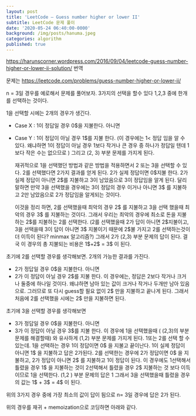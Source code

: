 ```yaml
---
layout: post
title: 'LeetCode – Guess number higher or lower II'
subtitle: LeetCode 문제 풀이
date: '2020-05-24 06:40:00-0000'
background: /img/posts/hanuma.jpeg
categories: algorithm
published: true
---
```




https://harunscorner.wordpress.com/2016/09/04/leetcode-guess-number-higher-or-lower-ii-solution/ 번역

문제는 https://leetcode.com/problems/guess-number-higher-or-lower-ii/

n = 3일 경우를 예로해서 문제를 풀어보자. 3가지의 선택을 할수 있다 1,2,3 중에 한개를 선택하는 것이다.

1을 선택할 시에는 2개의 경우가 생긴다.

- Case X : 1이 정답일 경우 0&#36;을 지불한다. 아니면

- Case Y : 1이 정답이 아닐 경우 1&#36;를 지불 한다. (이 경우에는 1< 정답 임을 알 수 있다. 왜냐하면 1이 정답이 아닐 
  경우 1보다 작거나 큰 경우 중 하나가 정답일 텐데 1보다 작은 수는 없으므로 ) 그리고 (2, 3) 부분 문제를 가지게 된다. 

  재귀적으로 1을 선택했던 방법과 같은 방법을 적용하면서 2 또는 3을 선택할 수 있다.
  2를 선택했다면 2가지 결과를 얻게 된다. 2가 실제 정답이면 0&#36;지불 한다. 2가 실제 정답이 아니면 2&#36;를 지불하고 3이 
  남았음으로 3이 정답임을 알게 된다. 달리 말하면 만약 3을 선택했을 경우에는 3이 정답의 경우 이거나 아니면 3&#36; 를 지불하고 2만 남았음으로 2가 정답임을 알게되는 것이다.

  이것을 정리 하면, 2를 선택했을때 최악의 경우 2&#36; 를 지불하고 3을 선택 했을때 최악의 경우 3&#36; 를 지불하는 것이다. 그래서 우리는 최악의 경우에 최소로 돈을 지불하는 2&#36;를 지불하는 2를 선택한다. (2를 선택했을때 2가 답이 아니면 2&#36;지불이고, 3을 선택을때 3이 답이 아니면 3&#36; 지불이기 때문에 2&#36;불 가지고 2를 선택하는것이 더 이득이 된다? minmax 알고리즘?)
  그래서 2가 (2,3) 부분 문제의 답이 된다. 결국 이 경우의 총 지불되는 비용은  1&#36;+2&#36; = 3&#36; 이 된다.



초기에 2를 선택할 경우를 생각해보면. 2개의 가능한 결과를 가진다.

- 2가 정답일 경우 0&#36;을 지불한다. 아니면
- 2가 이 정답이 아닐 경우 2&#36;를 지불 한다. 이 경우에는, 정답은 2보다 작거나 크거나 둘중에 하나일 것이다. 왜냐하면 남아 있는 값이 크거나 작거나 두개만 남아 있음으로. 그러므로 또 다시 guess할 필요 없이 2&#36; 만을 지불하고 끝나게 된다.
  그래서 처음에 2를 선택했을 시에는 2&#36; 만을 지불하면 된다.  


초기에 3을 선택할 경우를 생각해보면

- 3가 정답일 경우 0&#36;을 지불한다. 아니면
- 3가 이 정답이 아닐 경우 3&#36;를 지불 한다. 이 경우에 1을 선택했을때 ( (2,3)의 부분문제를 해결할때) 와 유사하게 (1,2) 부분
  문제를 가지게 된다. 
  1또는 2를 선택 할 수 있는데. 1을 선택하는 경우 1이 정답이면 0&#36; 을 지불고 끝이난다. 1이 실제 정답이 아니면 1&#36; 을 지불하고 답은 2가된다. 2를 선택한는 경우에 2가 정답이면 0&#36; 을 지불하고, 2가 정답이 아니면 2&#36; 를 지불하고 1이 정답이 된다.
  이 경우에도 1선택해서 틀렸을 경우 1&#36; 을 지불하는 것이 2선택해서 틀렸을 경우 2&#36; 지불하는 것 보다 이득이므로 1을 선택한다. (1,2 ) 부분 문제의 답은 1 그래서 3을 선택했을때 틀렸을 경우의 값는 1&#36; + 3&#36; = 4&#36; 이 된다.  

위의 3가지 경우 중에 가장 최소의 값이 답이 됨으로 n= 3일 경우에 답은 2가 된다.

위의 경우를 재귀 + memoization으로 코딩하면 아래와 같다.

  
  

  


